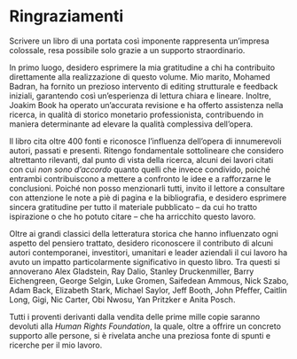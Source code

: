 # Ringraziamenti

Scrivere un libro di una portata così imponente rappresenta un’impresa colossale, resa possibile solo grazie a un supporto straordinario.

In primo luogo, desidero esprimere la mia gratitudine a chi ha contribuito direttamente alla realizzazione di questo volume. Mio marito, Mohamed Badran, ha fornito un prezioso intervento di editing strutturale e feedback iniziali, garantendo così un’esperienza di lettura chiara e lineare. Inoltre, Joakim Book ha operato un’accurata revisione e ha offerto assistenza nella ricerca, in qualità di storico monetario professionista, contribuendo in maniera determinante ad elevare la qualità complessiva dell’opera.

Il libro cita oltre 400 fonti e riconosce l’influenza dell’opera di innumerevoli autori, passati e presenti. Ritengo fondamentale sottolineare che considero altrettanto rilevanti, dal punto di vista della ricerca, alcuni dei lavori citati con cui *non sono d’accordo* quanto quelli che invece condivido, poiché entrambi contribuiscono a mettere a confronto le idee e a rafforzarne le conclusioni. Poiché non posso menzionarli tutti, invito il lettore a consultare con attenzione le note a piè di pagina e la bibliografia, e desidero esprimere sincera gratitudine per tutto il materiale pubblicato – da cui ho tratto ispirazione o che ho potuto citare – che ha arricchito questo lavoro.

Oltre ai grandi classici della letteratura storica che hanno influenzato ogni aspetto del pensiero trattato, desidero riconoscere il contributo di alcuni autori contemporanei, investitori, umanitari e leader aziendali il cui lavoro ha avuto un impatto particolarmente significativo in questo libro. Tra questi si annoverano Alex Gladstein, Ray Dalio, Stanley Druckenmiller, Barry Eichengreen, George Selgin, Luke Gromen, Saifedean Ammous, Nick Szabo, Adam Back, Elizabeth Stark, Michael Saylor, Jeff Booth, John Pfeffer, Caitlin Long, Gigi, Nic Carter, Obi Nwosu, Yan Pritzker e Anita Posch.

Tutti i proventi derivanti dalla vendita delle prime mille copie saranno devoluti alla *Human Rights Foundation*, la quale, oltre a offrire un concreto supporto alle persone, si è rivelata anche una preziosa fonte di spunti e ricerche per il mio lavoro.